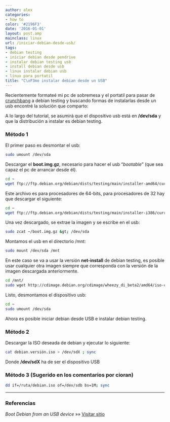 ```yaml
---
author: alex
categories:
- how to
color: '#2196F3'
date: '2016-01-01'
layout: post.amp
mainclass: linux
url: /iniciar-debian-desde-usb/
tags:
- debian testing
- iniciar debian desde pendrive
- instalar debian testing usb
- install debian desde usb
- linux instalar debian usb
- linux para portatil
title: "C\xF3mo instalar debian desde un USB"
---
```


Recientemente formateé mi pc de sobremesa y el portatil para pasar de <a href="http://crunchbanglinux.org/" target="_blank">crunchbang</a> a debian testing y buscando formas de instalarlas desde un usb encontré la solución que comparto:

A lo largo del tutorial, se asumirá que el dispositivo usb está en **/dev/sda** y que la distribución a instalar es debian testing.

### Método 1

El primer paso es desmontar el usb:

```bash
sudo umount /dev/sda
```

Descargar el **boot.img.gz**, necesario para hacer el usb &#8220;*bootable*&#8221; (que sea capaz el pc de arrancar desde él).

```bash
cd ~
wget ftp://ftp.debian.org/debian/dists/testing/main/installer-amd64/current/img/hd-media/boot.img.gz
```

Este archivo es para procesadores de 64-bits, para procesadores de 32 hay que descargar el siguiente:

```bash
cd ~
wget ftp://ftp.debian.org/debian/dists/testing/main/installer-i386/current/img/hd-media/boot.img.gz
```

Una vez descargado, se extrae la imagen y se escribe en el usb:

```bash
sudo zcat ~/boot.img.gz &gt; /dev/sda
```

Montamos el usb en el directorio /mnt:

```bash
sudo mount /dev/sda /mnt
```

En este caso se va a usar la versión **net-install** de debian testing, es posible usar cualquier otra imagen siempre que corresponda con la versión de la imagen descargada anteriormente.

```bash
cd /mnt/
sudo wget http://cdimage.debian.org/cdimage/wheezy_di_beta2/amd64/iso-cd/debian-wheezy-DI-b2-amd64-netinst.iso
```

Listo, desmontamos el dispositivo usb:

```bash
cd ~
sudo umount /dev/sda
```

Ahora es posible iniciar debian desde USB e instalar debian testing.

### Método 2

Descargar la ISO deseada de debian y ejecutar lo siguiente:

```bash
cat debian.versión.iso > /dev/sdX ; sync

```

Donde **/dev/sdX** ha de ser el dispositivo USB

### Método 3 (Sugerido en los comentarios por cioran)

```bash
dd if=/ruta/debian.iso of=/dev/sdb bs=1M; sync

```

* * *

### Referencias

*Boot Debian from an USB device* »» <a href="http://www.debian-administration.org/article/Boot_Debian_from_an_USB_device" target="_blank">Visitar sitio</a>
